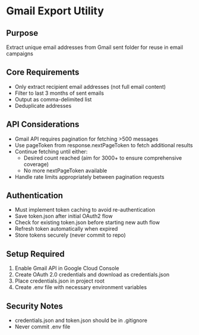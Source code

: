 # Gmail Export Utility

## Purpose
Extract unique email addresses from Gmail sent folder for reuse in email campaigns

## Core Requirements
- Only extract recipient email addresses (not full email content)
- Filter to last 3 months of sent emails
- Output as comma-delimited list
- Deduplicate addresses

## API Considerations
- Gmail API requires pagination for fetching >500 messages
- Use pageToken from response.nextPageToken to fetch additional results
- Continue fetching until either:
  - Desired count reached (aim for 3000+ to ensure comprehensive coverage)
  - No more nextPageToken available
- Handle rate limits appropriately between pagination requests

## Authentication
- Must implement token caching to avoid re-authentication
- Save token.json after initial OAuth2 flow
- Check for existing token.json before starting new auth flow
- Refresh token automatically when expired
- Store tokens securely (never commit to repo)

## Setup Required
1. Enable Gmail API in Google Cloud Console
2. Create OAuth 2.0 credentials and download as credentials.json
3. Place credentials.json in project root
4. Create .env file with necessary environment variables

## Security Notes
- credentials.json and token.json should be in .gitignore
- Never commit .env file
